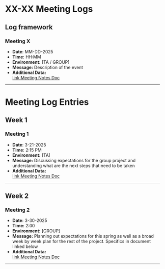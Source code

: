 # XX-XX Meeting Logs

## Log framework
### Meeting X
- **Date:** MM-DD-2025  
- **Time:** HH:MM
- **Environment:** [TA / GROUP] 
- **Message:** Description of the event   
- **Additional Data:**  
[link Meeting Notes Doc](https://docs.google.com/document/d/19TaD9silHvtOxaC3vXjwW3_sY-QYAmFCCStVHCEpjSk/edit?usp=sharing)
---

# Meeting Log Entries


## Week 1

### Meeting 1
- **Date:** 3-21-2025  
- **Time:** 2:15 PM
- **Environment:** [TA] 
- **Message:** Discussing expectations for the group project and understanding what are the next steps that need to be taken   
- **Additional Data:**  
[link Meeting Notes Doc](https://docs.google.com/document/d/19TaD9silHvtOxaC3vXjwW3_sY-QYAmFCCStVHCEpjSk/edit?usp=sharing)
---

## Week 2

### Meeting 2
- **Date:** 3-30-2025  
- **Time:** 2:00
- **Environment:** [GROUP] 
- **Message:** Planning out expectations for this spring as well as a broad week by week plan for the rest of the project. Specifics in document linked below
- **Additional Data:**  
[link Meeting Notes Doc](https://docs.google.com/document/d/19TaD9silHvtOxaC3vXjwW3_sY-QYAmFCCStVHCEpjSk/edit?usp=sharing)
---